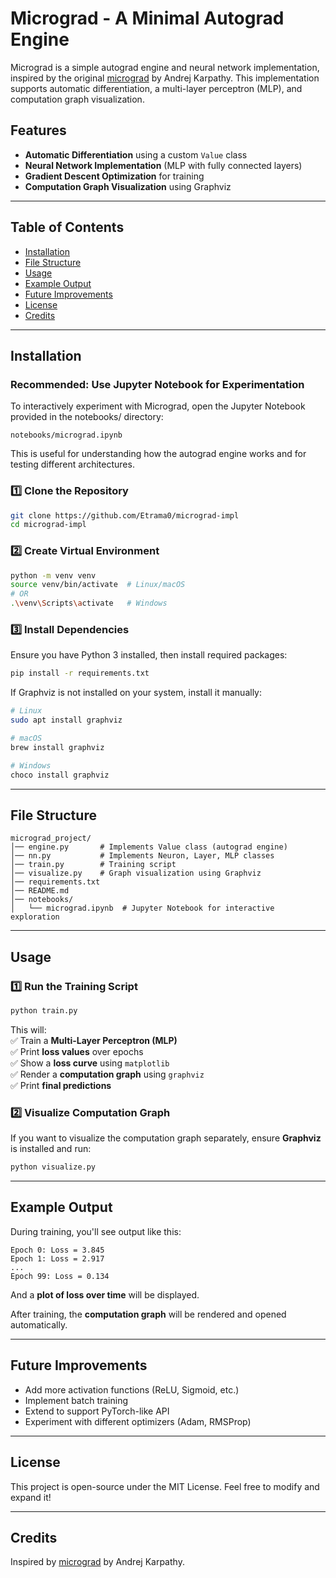 # Micrograd - A Minimal Autograd Engine

Micrograd is a simple autograd engine and neural network implementation, inspired by the original [micrograd](https://github.com/karpathy/micrograd) by Andrej Karpathy. This implementation supports automatic differentiation, a multi-layer perceptron (MLP), and computation graph visualization.

## Features
- **Automatic Differentiation** using a custom `Value` class
- **Neural Network Implementation** (MLP with fully connected layers)
- **Gradient Descent Optimization** for training
- **Computation Graph Visualization** using Graphviz

---

## Table of Contents
- [Installation](#installation)
- [File Structure](#file-structure)
- [Usage](#usage)
- [Example Output](#example-output)
- [Future Improvements](#future-improvements)
- [License](#license)
- [Credits](#credits)

---

## Installation

### Recommended: Use Jupyter Notebook for Experimentation
To interactively experiment with Micrograd, open the Jupyter Notebook provided in the notebooks/ directory:
```
notebooks/micrograd.ipynb
```
This is useful for understanding how the autograd engine works and for testing different architectures.

### 1️⃣ Clone the Repository
```bash
git clone https://github.com/Etrama0/micrograd-impl
cd micrograd-impl
```
### 2️⃣ Create Virtual Environment
```bash
python -m venv venv
source venv/bin/activate  # Linux/macOS
# OR
.\venv\Scripts\activate   # Windows
```

### 3️⃣ Install Dependencies
Ensure you have Python 3 installed, then install required packages:
```bash
pip install -r requirements.txt
```
If Graphviz is not installed on your system, install it manually:
```bash
# Linux
sudo apt install graphviz

# macOS
brew install graphviz

# Windows
choco install graphviz
```

---

## File Structure
```
micrograd_project/
│── engine.py       # Implements Value class (autograd engine)
│── nn.py           # Implements Neuron, Layer, MLP classes
│── train.py        # Training script
│── visualize.py    # Graph visualization using Graphviz
│── requirements.txt
│── README.md
│── notebooks/
│   └── micrograd.ipynb  # Jupyter Notebook for interactive exploration
```

---

## Usage
### 1️⃣ Run the Training Script
```bash
python train.py
```
This will:  
✅ Train a **Multi-Layer Perceptron (MLP)**  
✅ Print **loss values** over epochs  
✅ Show a **loss curve** using `matplotlib`  
✅ Render a **computation graph** using `graphviz`  
✅ Print **final predictions**  

### 2️⃣ Visualize Computation Graph
If you want to visualize the computation graph separately, ensure **Graphviz** is installed and run:
```bash
python visualize.py
```

---

## Example Output
During training, you'll see output like this:
```
Epoch 0: Loss = 3.845
Epoch 1: Loss = 2.917
...
Epoch 99: Loss = 0.134
```
And a **plot of loss over time** will be displayed.

After training, the **computation graph** will be rendered and opened automatically.

---

## Future Improvements
- Add more activation functions (ReLU, Sigmoid, etc.)
- Implement batch training
- Extend to support PyTorch-like API
- Experiment with different optimizers (Adam, RMSProp)

---

## License
This project is open-source under the MIT License. Feel free to modify and expand it!

---

## Credits
Inspired by [micrograd](https://github.com/karpathy/micrograd) by Andrej Karpathy.
